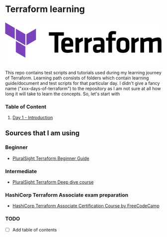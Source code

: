 # Terraform learning

<p align="center">
    <img src="./terraform_logo.svg" width="600">
</p>

This repo contains test scripts and tutorials used during my learning journey of Terraform. Learning path consists of folders which contain learning guide/document and test scripts for that particular day. I didn't give a fancy name ("xxx-days-of-terraform") to the repository as I am not sure at all how long it will take to learn the concepts. So, let's start with

### Table of Content

1. [Day 1 - Introduction](./Day_01/day_01.md)

## Sources that I am using
### Beginner
- [PluralSight Terraform Beginner Guide](https://app.pluralsight.com/library/courses/getting-started-terraform/table-of-contents)

### Intermediate
- [PluralSight Terraform Deep dive course](https://app.pluralsight.com/library/courses/terraform-deep-dive/table-of-contents)

### HashiCorp Terraform Associate exam preparation
- [HashiCorp Terraform Associate Certification Course by FreeCodeCamp](https://youtu.be/V4waklkBC38)

### TODO

- [ ] Add table of contents
